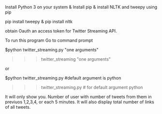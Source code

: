 Install Python 3 on your system & Install pip & install NLTK and tweepy using pip 

pip install tweepy & 
pip install nltk

obtain Oauth an access token for Twitter Streaming API.

To run this program
Go to command prompt

$python twitter_streaming.py "one arguments"

>>>twitter_streaming "one arguments"

or

$python twitter_streaming.py #default argument is python

>>>twitter_streaming.py  # for default argument python

It will only show you. Number of user with number of tweets from them in previuos 1,2,3,4, or each 5 minutes.
It will also display total number of links of all tweets. 


